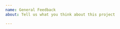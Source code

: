 ```yaml
---
name: General Feedback
about: Tell us what you think about this project

---
```


<!-- Thank you for giving us feedback! Please remove this line when you're ready to submit. -->

